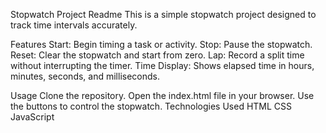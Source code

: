 Stopwatch Project Readme
This is a simple stopwatch project designed to track time intervals accurately.

Features
Start: Begin timing a task or activity.
Stop: Pause the stopwatch.
Reset: Clear the stopwatch and start from zero.
Lap: Record a split time without interrupting the timer.
Time Display: Shows elapsed time in hours, minutes, seconds, and milliseconds.

Usage
Clone the repository.
Open the index.html file in your browser.
Use the buttons to control the stopwatch.
Technologies Used
HTML
CSS
JavaScript
